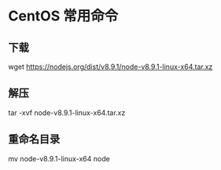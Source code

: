 # CentOS 常用命令

## 下载

wget https://nodejs.org/dist/v8.9.1/node-v8.9.1-linux-x64.tar.xz

## 解压

tar -xvf node-v8.9.1-linux-x64.tar.xz

## 重命名目录

mv node-v8.9.1-linux-x64 node